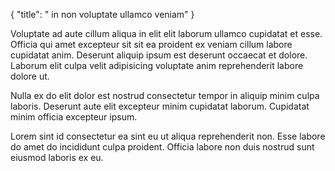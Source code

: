 {
  "title": " in non voluptate ullamco veniam"
}

Voluptate ad aute cillum aliqua in elit elit laborum ullamco cupidatat et esse. Officia qui amet excepteur sit sit ea proident ex veniam cillum labore cupidatat anim. Deserunt aliquip ipsum est deserunt occaecat et dolore. Laborum elit culpa velit adipisicing voluptate anim reprehenderit labore dolore ut.

Nulla ex do elit dolor est nostrud consectetur tempor in aliquip minim culpa laboris. Deserunt aute elit excepteur minim cupidatat laborum. Cupidatat minim officia excepteur ipsum.

Lorem sint id consectetur ea sint eu ut aliqua reprehenderit non. Esse labore do amet do incididunt culpa proident. Officia labore non duis nostrud sunt eiusmod laboris ex eu.